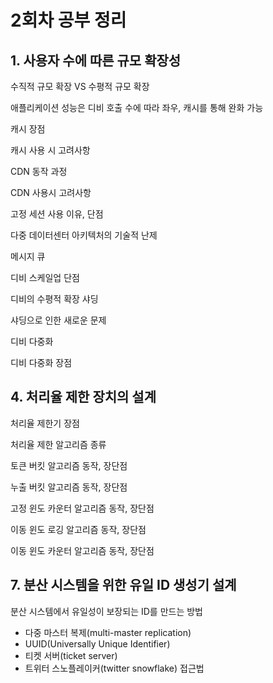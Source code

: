 # 2회차 공부 정리

## 1. 사용자 수에 따른 규모 확장성

수직적 규모 확장 VS 수평적 규모 확장

애플리케이션 성능은 디비 호출 수에 따라 좌우, 캐시를 통해 완화 가능

캐시 장점

캐시 사용 시 고려사항

CDN 동작 과정

CDN 사용시 고려사항

고정 세션 사용 이유, 단점

다중 데이터센터 아키텍처의 기술적 난제

메시지 큐

디비 스케일업 단점

디비의 수평적 확장 샤딩

샤딩으로 인한 새로운 문제

디비 다중화

디비 다중화 장점

## 4. 처리율 제한 장치의 설계

처리율 제한기 장점

처리율 제한 알고리즘 종류

토큰 버킷 알고리즘 동작, 장단점

누출 버킷 알고리즘 동작, 장단점

고정 윈도 카운터 알고리즘 동작, 장단점

이동 윈도 로깅 알고리즘 동작, 장단점

이동 윈도 카운터 알고리즘 동작, 장단점

## 7. 분산 시스템을 위한 유일 ID 생성기 설계

분산 시스템에서 유일성이 보장되는 ID를 만드는 방법

- 다중 마스터 복제(multi-master replication)
- UUID(Universally Unique Identifier)
- 티켓 서버(ticket server)
- 트위터 스노플레이커(twitter snowflake) 접근법

